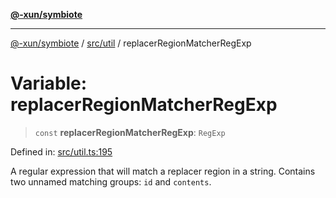 [**@-xun/symbiote**](../../../README.md)

***

[@-xun/symbiote](../../../README.md) / [src/util](../README.md) / replacerRegionMatcherRegExp

# Variable: replacerRegionMatcherRegExp

> `const` **replacerRegionMatcherRegExp**: `RegExp`

Defined in: [src/util.ts:195](https://github.com/Xunnamius/symbiote/blob/45a95680565f7437367edb2f8cc44a33e7541aa0/src/util.ts#L195)

A regular expression that will match a replacer region in a string. Contains
two unnamed matching groups: `id` and `contents`.
